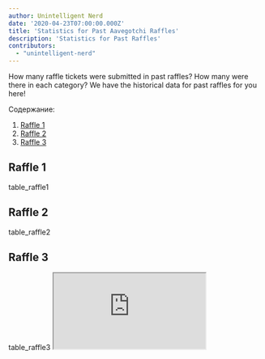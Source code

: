 ```yaml
---
author: Unintelligent Nerd
date: '2020-04-23T07:00:00.000Z'
title: 'Statistics for Past Aavegotchi Raffles'
description: 'Statistics for Past Raffles'
contributors:
  - "unintelligent-nerd"
---
```


How many raffle tickets were submitted in past raffles? How many were there in each category? We have the historical data for past raffles for you here!

<div class="contentsBox">

Содержание:

<ol>
<li><a href=#raffle-1>Raffle 1</a></li>
<li><a href=#raffle-2>Raffle 2</a></li>
<li><a href=#raffle-3>Raffle 3</a></li>
</ol>

</div>

## Raffle 1
table_raffle1

## Raffle 2
table_raffle2

## Raffle 3
table_raffle3 <iframe src="https://wiki.aavegotchi.com/en/plot.html" mark="crwd-mark"></iframe>